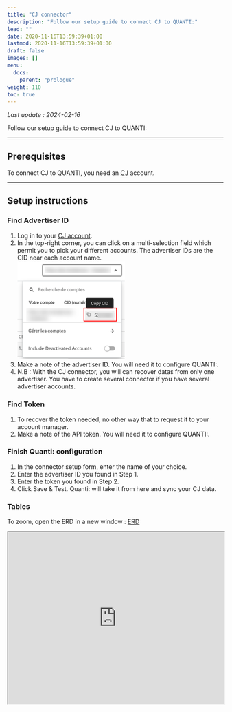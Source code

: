 ```yaml
---
title: "CJ connector"
description: "Follow our setup guide to connect CJ to QUANTI:"
lead: ""
date: 2020-11-16T13:59:39+01:00
lastmod: 2020-11-16T13:59:39+01:00
draft: false
images: []
menu:
  docs:
    parent: "prologue"
weight: 110
toc: true
---
```


*Last update : 2024-02-16*

Follow our setup guide to connect CJ to QUANTI:

* * * * *

Prerequisites
----------------------------------------------------------------------------------------------------------------------------------------------------

To connect CJ to QUANTI, you need an [CJ](https://www.cj.com/) account.

* * * * *

Setup instructions
-------------------------------------------------------------------------------------------------------------------------------------------------------------

### Find Advertiser ID

1.  Log in to your [CJ account](https://signin.cj.com/login).
2.  In the top-right corner, you can click on a multi-selection field which permit you to pick your different accounts. The advertiser IDs are the CID near each account name.
</br><img src="cj1.png" style="width:250px;" />
3.  Make a note of the advertiser ID. You will need it to configure QUANTI:.
4.  N.B : With the CJ connector, you will can recover datas from only one advertiser. You have to create several connector if you have several advertiser accounts.

### Find Token

1.  To recover the token needed, no other way that to request it to your account manager.
2.  Make a note of the API token. You will need it to configure QUANTI:.

### Finish Quanti: configuration

1.  In the connector setup form, enter the name of your choice.
2.  Enter the advertiser ID you found in Step 1.
3.  Enter the token you found in Step 2.
3.  Click Save & Test. Quanti: will take it from here and sync your CJ data.

### Tables

To zoom, open the ERD in a new window : <a href='https://dbdiagram.io/e/655780093be149578736156c/65ce18c5ac844320ae3901e3' target='_blank'>ERD</a>
<iframe width='100%' height="400" src='https://dbdiagram.io/e/655780093be149578736156c/65ce18c5ac844320ae3901e3'> </iframe>